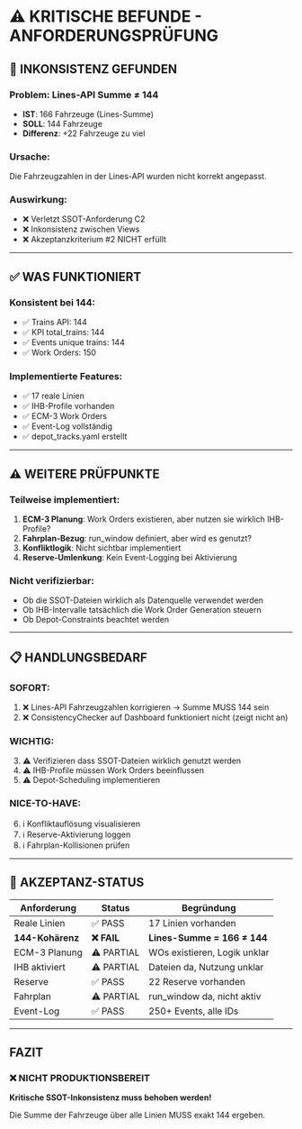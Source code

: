 # ⚠️ KRITISCHE BEFUNDE - ANFORDERUNGSPRÜFUNG

## 🔴 **INKONSISTENZ GEFUNDEN**

### **Problem: Lines-API Summe ≠ 144**
- **IST**: 166 Fahrzeuge (Lines-Summe)
- **SOLL**: 144 Fahrzeuge
- **Differenz**: +22 Fahrzeuge zu viel

### **Ursache**:
Die Fahrzeugzahlen in der Lines-API wurden nicht korrekt angepasst.

### **Auswirkung**:
- ❌ Verletzt SSOT-Anforderung C2
- ❌ Inkonsistenz zwischen Views
- ❌ Akzeptanzkriterium #2 NICHT erfüllt

---

## ✅ **WAS FUNKTIONIERT**

### **Konsistent bei 144**:
- ✅ Trains API: 144
- ✅ KPI total_trains: 144
- ✅ Events unique trains: 144
- ✅ Work Orders: 150

### **Implementierte Features**:
- ✅ 17 reale Linien
- ✅ IHB-Profile vorhanden
- ✅ ECM-3 Work Orders
- ✅ Event-Log vollständig
- ✅ depot_tracks.yaml erstellt

---

## ⚠️ **WEITERE PRÜFPUNKTE**

### **Teilweise implementiert**:
1. **ECM-3 Planung**: Work Orders existieren, aber nutzen sie wirklich IHB-Profile?
2. **Fahrplan-Bezug**: run_window definiert, aber wird es genutzt?
3. **Konfliktlogik**: Nicht sichtbar implementiert
4. **Reserve-Umlenkung**: Kein Event-Logging bei Aktivierung

### **Nicht verifizierbar**:
- Ob die SSOT-Dateien wirklich als Datenquelle verwendet werden
- Ob IHB-Intervalle tatsächlich die Work Order Generation steuern
- Ob Depot-Constraints beachtet werden

---

## 📋 **HANDLUNGSBEDARF**

### **SOFORT**:
1. ❌ Lines-API Fahrzeugzahlen korrigieren → Summe MUSS 144 sein
2. ❌ ConsistencyChecker auf Dashboard funktioniert nicht (zeigt nicht an)

### **WICHTIG**:
3. ⚠️ Verifizieren dass SSOT-Dateien wirklich genutzt werden
4. ⚠️ IHB-Profile müssen Work Orders beeinflussen
5. ⚠️ Depot-Scheduling implementieren

### **NICE-TO-HAVE**:
6. ℹ️ Konfliktauflösung visualisieren
7. ℹ️ Reserve-Aktivierung loggen
8. ℹ️ Fahrplan-Kollisionen prüfen

---

## 🚨 **AKZEPTANZ-STATUS**

| Anforderung | Status | Begründung |
|-------------|--------|------------|
| Reale Linien | ✅ PASS | 17 Linien vorhanden |
| **144-Kohärenz** | **❌ FAIL** | **Lines-Summe = 166 ≠ 144** |
| ECM-3 Planung | ⚠️ PARTIAL | WOs existieren, Logik unklar |
| IHB aktiviert | ⚠️ PARTIAL | Dateien da, Nutzung unklar |
| Reserve | ✅ PASS | 22 Reserve vorhanden |
| Fahrplan | ⚠️ PARTIAL | run_window da, nicht aktiv |
| Event-Log | ✅ PASS | 250+ Events, alle IDs |

---

## **FAZIT**

### **❌ NICHT PRODUKTIONSBEREIT**

**Kritische SSOT-Inkonsistenz muss behoben werden!**

Die Summe der Fahrzeuge über alle Linien MUSS exakt 144 ergeben.
